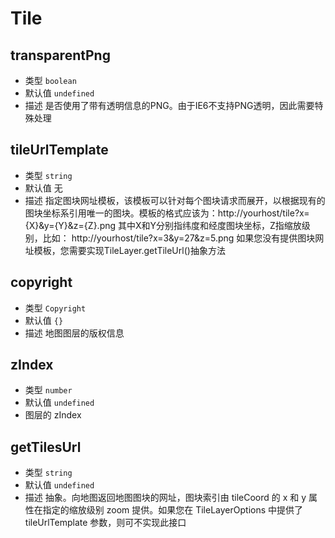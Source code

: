 # Tile

## transparentPng
* 类型 `boolean`
* 默认值 `undefined`
* 描述 是否使用了带有透明信息的PNG。由于IE6不支持PNG透明，因此需要特殊处理
## tileUrlTemplate
* 类型 `string`
* 默认值 无
* 描述 指定图块网址模板，该模板可以针对每个图块请求而展开，以根据现有的图块坐标系引用唯一的图块。模板的格式应该为：http://yourhost/tile?x={X}&y={Y}&z={Z}.png 其中X和Y分别指纬度和经度图块坐标，Z指缩放级别，比如： http://yourhost/tile?x=3&y=27&z=5.png 如果您没有提供图块网址模板，您需要实现TileLayer.getTileUrl()抽象方法
## copyright
* 类型 `Copyright`
* 默认值 `{}`
* 描述 地图图层的版权信息
## zIndex
* 类型 `number`
* 默认值 `undefined`
* 图层的 zIndex 
## getTilesUrl
* 类型 `string`
* 默认值 `undefined`
* 描述 抽象。向地图返回地图图块的网址，图块索引由 tileCoord 的 x 和 y 属性在指定的缩放级别 zoom 提供。如果您在 TileLayerOptions 中提供了 tileUrlTemplate 参数，则可不实现此接口